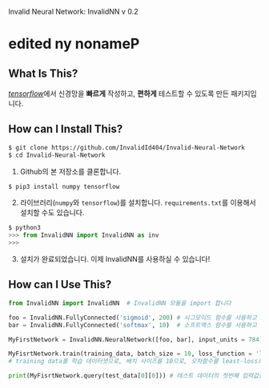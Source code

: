 <!-- $theme: default -->

Invalid Neural Network: InvalidNN v 0.2

edited ny nonameP
===

What Is This?
---
<em>[tensorflow](https://www.tensorflow.org/)</em>에서 신경망을 **빠르게** 작성하고, **편하게** 테스트할 수 있도록 만든 패키지입니다.

How can I Install This? <!-- Installation -->
---
```bash
$ git clone https://github.com/InvalidId404/Invalid-Neural-Network
$ cd Invalid-Neural-Network
```

1. Github의 본 저장소를 클론합니다.

```bash
$ pip3 install numpy tensorflow
```

2. 라이브러리(`numpy`와 `tensorflow`)를 설치합니다. `requirements.txt`를 이용해서 설치할 수도 있습니다.

```python
$ python3
>>> from InvalidNN import InvalidNN as inv
>>>
```

3. 설치가 완료되었습니다. 이제 InvalidNN를 사용하실 수 있습니다!

How can I Use This? <!-- Example -->
---
```Python
from InvalidNN import InvalidNN  # InvalidNN 모듈을 import 합니다

foo = InvalidNN.FullyConnected('sigmoid', 200) # 시그모이드 함수를 사용하고 200개의 유닛을 갖는 전결합층 레이어를 정의합니다.
bar = InvalidNN.FullyConnected('softmax', 10)  # 소프트맥스 함수를 사용하고 10개의 유닛을 갖는 전결합층 레이어.

MyFirstNetwork = InvalidNN.NeuralNetwork([foo, bar], input_units = 784)  # 정의한 두 레이어를 연결하고, 784개의 입력 유닛을 갖는 신경망을 정의합니다.

MyFisrtNetwork.train(training_data, batch_size = 10, loss_function = 'least-loss', optimizer = 'gradient-descent',learning_rate = 0.05, epoch = 150)	
# training data를 학습 데이터셋으로, 배치 사이즈를 10으로, 오차함수를 least-loss로, 옵티마이저를 gradient-descent를, 학습률을 0.05로 하여 신경망을 150번 학습시킵니다

print(MyFisrtNetwork.query(test_data[0][0])) # 테스트 데이터의 첫번째 입력값을 신경망에 질의하고 출력합니다.
```
